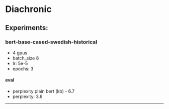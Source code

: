 # Diachronic

## Experiments:

### bert-base-cased-swedish-historical

- 4 gpus
- batch_size 8
- lr: 5e-5
- epochs: 3

#### eval

- perplexity plain bert (kb) - 6.7
- perplexity: 3.6

---
